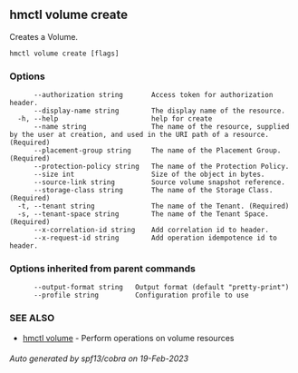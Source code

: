 ## hmctl volume create

Creates a Volume.

```
hmctl volume create [flags]
```

### Options

```
      --authorization string       Access token for authorization header.
      --display-name string        The display name of the resource.
  -h, --help                       help for create
      --name string                The name of the resource, supplied by the user at creation, and used in the URI path of a resource. (Required)
      --placement-group string     The name of the Placement Group. (Required)
      --protection-policy string   The name of the Protection Policy.
      --size int                   Size of the object in bytes.
      --source-link string         Source volume snapshot reference.
      --storage-class string       The name of the Storage Class. (Required)
  -t, --tenant string              The name of the Tenant. (Required)
  -s, --tenant-space string        The name of the Tenant Space. (Required)
      --x-correlation-id string    Add correlation id to header.
      --x-request-id string        Add operation idempotence id to header.
```

### Options inherited from parent commands

```
      --output-format string   Output format (default "pretty-print")
      --profile string         Configuration profile to use
```

### SEE ALSO

* [hmctl volume](hmctl_volume.md)	 - Perform operations on volume resources

###### Auto generated by spf13/cobra on 19-Feb-2023
